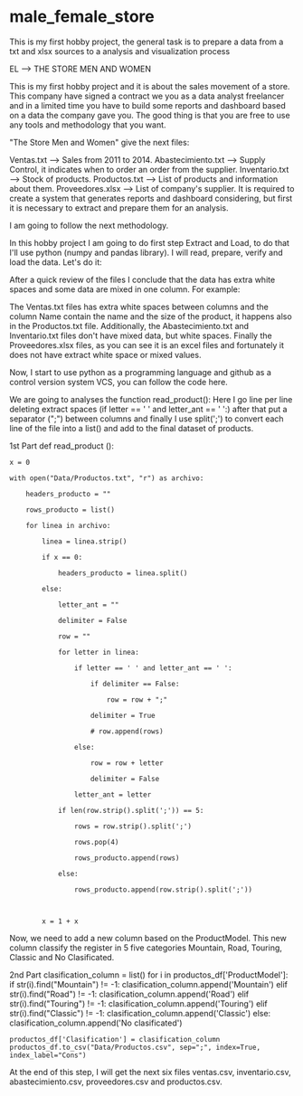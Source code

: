 # male_female_store
This is my first hobby project, the general task is to prepare a data from a txt and xlsx sources to a analysis and visualization process

EL --> THE STORE MEN AND WOMEN



This is my first hobby project and it is about the sales movement of a store. This company have signed a contract we you as a data analyst freelancer and in a limited time you have to build some reports and dashboard based on a data the company gave you. The good thing is that you are free to use any tools and methodology that you want. 

"The Store Men and Women" give the next files:

Ventas.txt --> Sales from 2011 to 2014.
Abastecimiento.txt --> Supply Control, it indicates when to order an order from the supplier.
Inventario.txt --> Stock of products.
Productos.txt --> List of products and information about them.
Proveedores.xlsx --> List of company's supplier.
It is required to create a system that generates reports and dashboard considering, but first it is necessary to extract and prepare them for an analysis.

I am going to follow the next methodology.

In this hobby project I am going to do first step Extract and Load, to do that I'll use python (numpy and pandas library). I will read, prepare, verify and load the data.
Let's do it:

After a quick review of the files I conclude that the data has extra white spaces and some data are mixed in one column. For example:

The Ventas.txt files has extra white spaces between columns and the column Name contain the name and the size of the product, it happens also in the Productos.txt file. Additionally, the Abastecimiento.txt and Inventario.txt files don't have mixed data, but white spaces. Finally the Proveedores.xlsx files, as you can see it is an excel files and fortunately it does not have extract white space or mixed values.

Now, I start to use python as a programming language and github as a control version system VCS, you can follow the code here.

We are going to analyses the function read_product(): Here I go line per line deleting extract spaces (if letter == ' ' and letter_ant == ' ':) after that put a separator (";") between columns and finally I use split(';') to convert each line of the file into a list() and add to the final dataset of products. 

1st Part
def read_product ():

    x = 0

    with open("Data/Productos.txt", "r") as archivo:

        headers_producto = ""

        rows_producto = list()

        for linea in archivo:

            linea = linea.strip()

            if x == 0:

                headers_producto = linea.split()

            else:

                letter_ant = ""

                delimiter = False

                row = ""

                for letter in linea:

                    if letter == ' ' and letter_ant == ' ':

                        if delimiter == False:

                            row = row + ";"

                        delimiter = True

                        # row.append(rows)

                    else:

                        row = row + letter

                        delimiter = False

                    letter_ant = letter

                if len(row.strip().split(';')) == 5:

                    rows = row.strip().split(';')

                    rows.pop(4)

                    rows_producto.append(rows)

                else:

                    rows_producto.append(row.strip().split(';'))



            x = 1 + x


Now, we need to add a new column based on the ProductModel. This new column classify the register in 5 five categories Mountain, Road, Touring, Classic and No Clasificated.

2nd Part
clasification_column = list()
    for i in productos_df['ProductModel']:
        if str(i).find("Mountain") != -1:
            clasification_column.append('Mountain')
        elif str(i).find("Road") != -1:
            clasification_column.append('Road')
        elif str(i).find("Touring") != -1:
            clasification_column.append('Touring')
        elif str(i).find("Classic") != -1:
            clasification_column.append('Classic')
        else:
            clasification_column.append('No clasificated')

    productos_df['Clasification'] = clasification_column
    productos_df.to_csv("Data/Productos.csv", sep=";", index=True, index_label="Cons")


At the end of this step, I will get the next six files ventas.csv, inventario.csv, abastecimiento.csv, proveedores.csv and productos.csv. 
